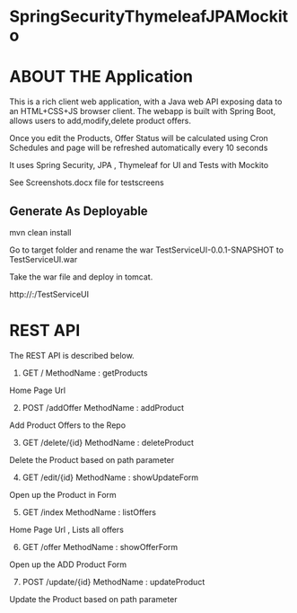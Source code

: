 # SpringSecurityThymeleafJPAMockito

ABOUT THE Application
=====================

This is a rich client web application, with a Java web API exposing data to an HTML+CSS+JS browser client. The webapp is
built with Spring Boot, allows users to add,modify,delete product offers.
 
Once you edit the Products, Offer Status will be calculated using Cron Schedules and page will be refreshed automatically every 10 seconds

It uses Spring Security, JPA , Thymeleaf for UI and Tests with Mockito 

See Screenshots.docx file for testscreens

Generate As Deployable
-------------------

mvn clean install

Go to target folder and rename the war TestServiceUI-0.0.1-SNAPSHOT to TestServiceUI.war

Take the war file and deploy in tomcat.

http://<servername>:<port>/TestServiceUI

REST API
========= 
The REST API is described below.

1. GET ​/ 
MethodName : getProducts

Home Page Url 

2. POST ​/addOffer
MethodName : addProduct

Add Product Offers to the Repo

3. GET ​/delete​/{id}
MethodName : deleteProduct

Delete the Product based on path parameter

4. GET ​/edit​/{id}
MethodName : showUpdateForm

Open up the Product in Form

5. GET ​/index
MethodName : listOffers

Home Page Url , Lists all offers

6. GET ​/offer
MethodName : showOfferForm

Open up the ADD Product  Form

7. POST ​/update​/{id}
MethodName : updateProduct

Update the Product based on path parameter

